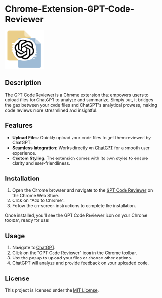# Chrome-Extension-GPT-Code-Reviewer

![GPT Code Reviewer Icon](icons/icon128.png)

## Description

The GPT Code Reviewer is a Chrome extension that empowers users to upload files for ChatGPT to analyze and summarize. Simply put, it bridges the gap between your code files and ChatGPT's analytical prowess, making code reviews more streamlined and insightful.

## Features

- **Upload Files**: Quickly upload your code files to get them reviewed by ChatGPT.
- **Seamless Integration**: Works directly on [ChatGPT](https://chat.openai.com/) for a smooth user experience.
- **Custom Styling**: The extension comes with its own styles to ensure clarity and user-friendliness.

## Installation

1. Open the Chrome browser and navigate to the [GPT Code Reviewer](https://chrome.google.com/webstore/detail/gpt-code-reviewer/mfebbjnnjjedlmbgpdfpkfmmkghaiboo?fbclid=IwAR341zWeodJUiedTio7YWsIqXBRADEczX3A0cVnP89B989_AS_SUm-ElAqY) on the Chrome Web Store.
2. Click on "Add to Chrome".
3. Follow the on-screen instructions to complete the installation.

Once installed, you'll see the GPT Code Reviewer icon on your Chrome toolbar, ready for use!

## Usage

1. Navigate to [ChatGPT](https://chat.openai.com/).
2. Click on the "GPT Code Reviewer" icon in the Chrome toolbar.
3. Use the popup to upload your files or choose other options.
4. ChatGPT will analyze and provide feedback on your uploaded code.

## License

This project is licensed under the [MIT License](LICENSE).